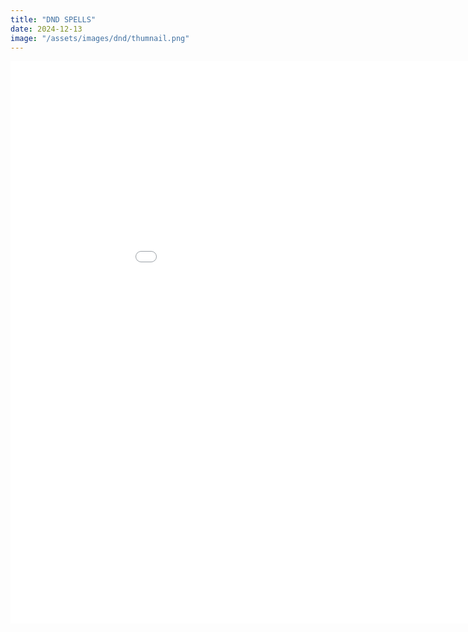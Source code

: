 ```yaml
---
title: "DND SPELLS"
date: 2024-12-13
image: "/assets/images/dnd/thumnail.png"
---
```


<body class="wide-content">
<iframe src="{{ '/assets/images/dnd/spells_wide.html' | relative_url }}" 
        width="1000px" 
        height="900px" 
        style="border:none;">
</iframe>
</body>
